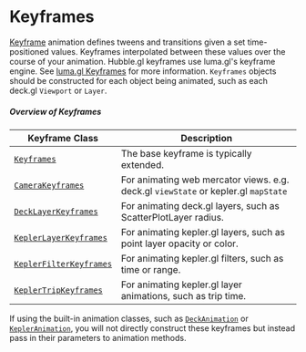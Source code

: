 # Keyframes

[Keyframe](https://en.wikipedia.org/wiki/Key_frame) animation defines tweens and transitions given a set time-positioned values.
Keyframes interpolated between these values over the course of your animation. Hubble.gl keyframes use luma.gl's keyframe engine. See [luma.gl Keyframes](https://luma.gl/docs/api-reference/engine/animation/key-frames) for more information. `Keyframes` objects should be constructed for each object being animated, such as each deck.gl `Viewport` or `Layer`.

##### Overview of Keyframes

| Keyframe Class        | Description |
| ---                   | ---         |
| [`Keyframes`](/docs/api-reference/keyframe/keyframes) | The base keyframe is typically extended. |
| [`CameraKeyframes`](/docs/api-reference/keyframes/camera-keyframes) | For animating web mercator views. e.g. deck.gl `viewState` or kepler.gl `mapState` |
| [`DeckLayerKeyframes`](/docs/api-reference/keyframes/deck-layer-keyframes) | For animating deck.gl layers, such as ScatterPlotLayer radius. |
| [`KeplerLayerKeyframes`](/docs/api-reference/keyframes/kepler-layer-keyframes) | For animating kepler.gl layers, such as point layer opacity or color. |
| [`KeplerFilterKeyframes`](/docs/api-reference/keyframes/kepler-filter-keyframes) | For animating kepler.gl filters, such as time or range. |
| [`KeplerTripKeyframes`](/docs/api-reference/keyframes/kepler-trip-keyframes) | For animating kepler.gl layer animations, such as trip time. |

If using the built-in animation classes, such as [`DeckAnimation`](/docs/api-reference/animations/deck-animation) or [`KeplerAnimation`](/docs/api-reference/animations/kepler-animation), you will not directly construct these keyframes but instead pass in their parameters to animation methods.

